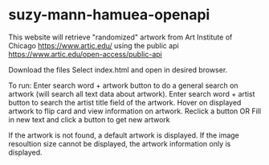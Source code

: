 # suzy-mann-hamuea-openapi
This website will retrieve "randomized" artwork from Art Institute of Chicago
https://www.artic.edu/ using the public api
https://www.artic.edu/open-access/public-api


Download the files
Select index.html and open in desired browser.

To run:
Enter search word + artwork button to do a general search on artwork (will search all text data about artwork).
Enter search word + artist button to search the artist title field of the artwork.
Hover on displayed artwork to flip card and view information on artwork.
Reclick a button OR Fill in new text and click a button to get new artwork

If the artwork is not found, a default artwork is displayed.
If the image resoultion size cannot be displayed, the artwork information only is displayed.